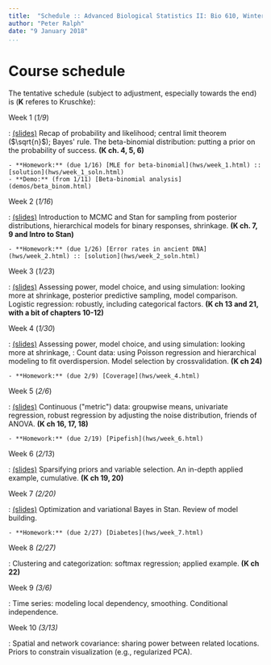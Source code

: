 ```yaml
---
title:  "Schedule :: Advanced Biological Statistics II: Bio 610, Winter 2018"
author: "Peter Ralph"
date: "9 January 2018"
...
```


# Course schedule

The tentative schedule (subject to adjustment, especially towards the end) is
(**K** referes to Kruschke):

Week 1 (*1/9*)

: [(slides)](slides/week_1.slides.html) Recap of probability and likelihood;
    central limit theorem ($\sqrt{n}$);
    Bayes' rule.
    The beta-binomial distribution: putting a prior on the probability of success.
    **(K ch. 4, 5, 6)**

    - **Homework:** (due 1/16) [MLE for beta-binomial](hws/week_1.html) :: [solution](hws/week_1_soln.html)
    - **Demo:** (from 1/11) [Beta-binomial analysis](demos/beta_binom.html)

Week 2 (*1/16*)

: [(slides)](slides/week_2.slides.html) Introduction to MCMC and Stan for sampling from posterior distributions,
    hierarchical models for binary responses, shrinkage.
    **(K ch. 7, 9 and Intro to Stan)** 

    - **Homework:** (due 1/26) [Error rates in ancient DNA](hws/week_2.html) :: [solution](hws/week_2_soln.html)

Week 3 (*1/23*)

: [(slides)](slides/week_3.slides.html) Assessing power, model choice, and using simulation: looking more at shrinkage,
    posterior predictive sampling, model comparison.
    Logistic regression: robustly, including categorical factors.
    **(K ch 13 and 21, with a bit of chapters 10-12)**


Week 4 (*1/30*)

: [(slides)](slides/week_4.slides.html) Assessing power, model choice, and using simulation: looking more at shrinkage,
: Count data: using Poisson regression and hierarchical modeling
    to fit overdispersion.  Model selection by crossvalidation.
    **(K ch 24)**

    - **Homework:** (due 2/9) [Coverage](hws/week_4.html)


Week 5 (*2/6*)

: [(slides)](slides/week_5.slides.html) Continuous ("metric") data: groupwise means, univariate regression, robust regression
    by adjusting the noise distribution, friends of ANOVA.
    **(K ch 16, 17, 18)**

    - **Homework:** (due 2/19) [Pipefish](hws/week_6.html)

Week 6 (*2/13*)

: [(slides)](slides/week_6.slides.html) Sparsifying priors and variable selection. An in-depth applied example, cumulative.
    **(K ch 19, 20)**

Week 7 *(2/20)*

: [(slides)](slides/week_7.slides.html) Optimization and variational Bayes in Stan.  Review of model building.

    - **Homework:** (due 2/27) [Diabetes](hws/week_7.html)

Week 8 *(2/27)*

: Clustering and categorization: softmax regression; applied example.
   **(K ch 22)** 

Week 9 *(3/6)*

: Time series: modeling local dependency, smoothing. Conditional independence.


Week 10 *(3/13)*

: Spatial and network covariance: sharing power between related locations.
    Priors to constrain visualization (e.g., regularized PCA).


